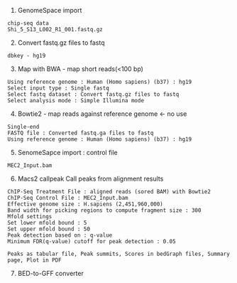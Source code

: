 1. GenomeSpace import
```
chip-seq data
Shi_5_S13_L002_R1_001.fastq.gz
```

2. Convert fastq.gz files to fastq
```
dbkey - hg19
```

3. Map with BWA - map short reads(<100 bp)
```
Using reference genome : Human (Homo sapiens) (b37) : hg19
Select input type : Single fastq
Select fastq dataset : Convert fastq.gz files to fastq
Select analysis mode : Simple Illumina mode
```

4. Bowtie2 - map reads against reference genome <- no use
```
Single-end
FASTQ file : Converted fastq.ga files to fastq
Using reference genome : Human (Homo sapiens) (b37) : hg19
```

5. SenomeSapce import : control file
```
MEC2_Input.bam
```

6. Macs2 callpeak Call peaks from alignment results
```
ChIP-Seq Treatment File : aligned reads (sored BAM) with Bowtie2
ChIP-Seq Control File : MEC2_Input.bam
Effective genome size : H.sapiens (2,451,960,000)
Band width for picking regions to compute fragment size : 300
Mfold settings
Set lower mfold bound : 5
Set upper mfold bound : 50
Peak detection based on : q-value
Minimum FDR(q-value) cutoff for peak detection : 0.05

Peaks as tabular file, Peak summits, Scores in bedGraph files, Summary page, Plot in PDF
```

7. BED-to-GFF converter
